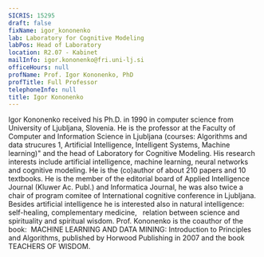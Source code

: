 ```yaml
---
SICRIS: 15295
draft: false
fixName: igor_kononenko
lab: Laboratory for Cognitive Modeling
labPos: Head of Laboratory
location: R2.07 - Kabinet
mailInfo: igor.kononenko@fri.uni-lj.si
officeHours: null
profName: Prof. Igor Kononenko, PhD
profTitle: Full Professor
telephoneInfo: null
title: Igor Kononenko
---
```



Igor Kononenko received his Ph.D. in 1990 in computer science from University of Ljubljana, Slovenia. He is the professor at the Faculty of Computer and Information Science in Ljubljana (courses: Algorithms and data strucures 1, Artificial Intelligence, Intelligent Systems, Machine learning)" and the head of Laboratory for Cognitive Modeling. His research interests include artificial intelligence, machine learning, neural networks and cognitive modeling. He is the (co)author of about 210 papers and 10 textbooks. He is the member of the editorial board of Applied Intelligence Journal (Kluwer Ac. Publ.) and Informatica Journal, he was also twice a chair of program comitee of International cognitive conference in Ljubljana. Besides artificial intelligence he is interested also in natural intelligence: self-healing, complementary medicine,   relation between science and spirituality and spiritual wisdom.
Prof. Kononenko is the coauthor of the book:  MACHINE LEARNING AND DATA MINING: Introduction to Principles and Algorithms, published by Horwood Publishing in 2007 and the book TEACHERS OF WISDOM.